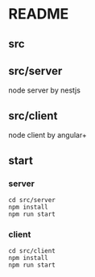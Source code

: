 # README

## src

## src/server

node server by nestjs


## src/client

node client by angular+



## start

### server

```
cd src/server
npm install
npm run start
```

### client

```
cd src/client
npm install
npm run start
```